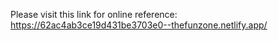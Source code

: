 Please visit this link for online reference:
https://62ac4ab3ce19d431be3703e0--thefunzone.netlify.app/
